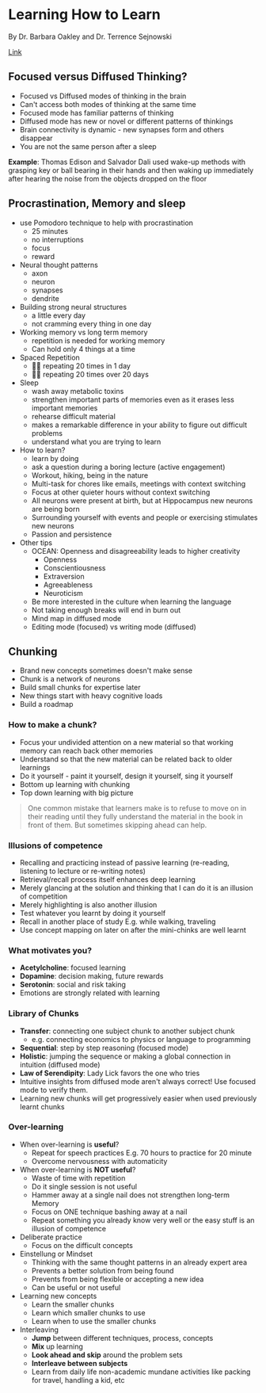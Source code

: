 # Learning How to Learn

By Dr. Barbara Oakley and Dr. Terrence Sejnowski

[Link](https://www.coursera.org/learn/learning-how-to-learn)

## Focused versus Diffused Thinking?

- Focused vs Diffused modes of thinking in the brain
- Can't access both modes of thinking at the same time
- Focused mode has familiar patterns of thinking
- Diffused mode has new or novel or different patterns of thinkings
- Brain connectivity is dynamic - new synapses form and others disappear
- You are not the same person after a sleep

**Example**: Thomas Edison and Salvador Dali used wake-up methods with grasping key or ball bearing in their hands and then waking up immediately after hearing the noise from the objects dropped on the floor

## Procrastination, Memory and sleep

- use Pomodoro technique to help with procrastination
    - 25 minutes
    - no interruptions
    - focus
    - reward
- Neural thought patterns
    - axon
    - neuron
    - synapses
    - dendrite
- Building strong neural structures
    - a little every day
    - not cramming every thing in one day
- Working memory vs long term memory
    - repetition is needed for working memory
    - Can hold only 4 things at a time
- Spaced Repetition
    - 👎🏻 repeating 20 times in 1 day
    - 👍🏻 repeating 20 times over 20 days
- Sleep
    - wash away metabolic toxins
    - strengthen important parts of memories even as it erases less important memories
    - rehearse difficult material
    - makes a remarkable difference in your ability to figure out difficult problems
    - understand what you are trying to learn
- How to learn?
    - learn by doing
    - ask a question during a boring lecture (active engagement)
    - Workout, hiking, being in the nature
    - Multi-task for chores like emails, meetings with context switching
    - Focus at other quieter hours without context switching
    - All neurons were present at birth, but at Hippocampus new neurons are being born
    - Surrounding yourself with events and people or exercising stimulates new neurons
    - Passion and persistence
- Other tips
    - OCEAN: Openness and disagreeability leads to higher creativity
        - Openness
        - Conscientiousness
        - Extraversion
        - Agreeableness
        - Neuroticism
    - Be more interested in the culture when learning the language
    - Not taking enough breaks will end in burn out
    - Mind map in diffused mode
    - Editing mode (focused) vs writing mode (diffused)

## Chunking

- Brand new concepts sometimes doesn't make sense
- Chunk is a network of neurons
- Build small chunks for expertise later
- New things start with heavy cognitive loads
- Build a roadmap

### How to make a chunk?

- Focus your undivided attention on a new material so that working memory can reach back other memories
- Understand so that the new material can be related back to older learnings
- Do it yourself - paint it yourself, design it yourself, sing it yourself
- Bottom up learning with chunking
- Top down learning with big picture

> One common mistake that learners make is to refuse to move on in their reading until they fully understand the material in the book in front of them. But sometimes skipping ahead can help.

### Illusions of competence

- Recalling and practicing instead of passive learning (re-reading, listening to lecture or re-writing notes)
- Retrieval/recall process itself enhances deep learning
- Merely glancing at the solution and thinking that I can do it is an illusion of competition
- Merely highlighting is also another illusion
- Test whatever you learnt by doing it yourself
- Recall in another place of study E.g. while walking, traveling
- Use concept mapping on later on after the mini-chinks are well learnt

### What motivates you?

- **Acetylcholine**: focused learning
- **Dopamine**: decision making, future rewards
- **Serotonin**: social and risk taking
- Emotions are strongly related with learning

### Library of Chunks

- **Transfer**: connecting one subject chunk to another subject chunk
    - e.g. connecting economics to physics or language to programming
- **Sequential**: step by step reasoning (focused mode)
- **Holistic**: jumping the sequence or making a global connection in intuition (diffused mode)
- **Law of Serendipity**: Lady Lick favors the one who tries
- Intuitive insights from diffused mode aren't always correct! Use focused mode to verify them.
- Learning new chunks will get progressively easier when used previously learnt chunks

### Over-learning

- When over-learning is **useful**?
    - Repeat for speech practices E.g. 70 hours to practice for 20 minute
    - Overcome nervousness with automaticity
- When over-learning is **NOT useful**?
    - Waste of time with repetition
    - Do it single session is not useful
    - Hammer away at a single nail does not strengthen long-term Memory
    - Focus on ONE technique bashing away at a nail
    - Repeat something you already know very well or the easy stuff is an illusion of competence
- Deliberate practice
    - Focus on the difficult concepts
- Einstellung or Mindset
    - Thinking with the same thought patterns in an already expert area
    - Prevents a better solution from being found
    - Prevents from being flexible or accepting a new idea
    - Can be useful or not useful
- Learning new concepts
    - Learn the smaller chunks
    - Learn which smaller chunks to use
    - Learn when to use the smaller chunks
- Interleaving
    - **Jump** between different techniques, process, concepts
    - **Mix** up learning
    - **Look ahead and skip** around the problem sets
    - **Interleave between subjects**
    - Learn from daily life non-academic mundane activities like packing for travel, handling a kid, etc
